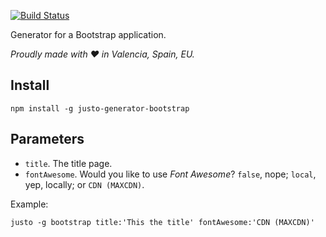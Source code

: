 [![Build Status](https://travis-ci.org/justojsg/justo-generator-bootstrap.svg?branch=master)](https://travis-ci.org/justojsg/justo-generator-bootstrap)

Generator for a Bootstrap application.

*Proudly made with ♥ in Valencia, Spain, EU.*

## Install

```
npm install -g justo-generator-bootstrap
```

## Parameters

- `title`. The title page.
- `fontAwesome`. Would you like to use *Font Awesome*? `false`, nope; `local`, yep, locally; or `CDN (MAXCDN)`.

Example:

```
justo -g bootstrap title:'This the title' fontAwesome:'CDN (MAXCDN)'
```
